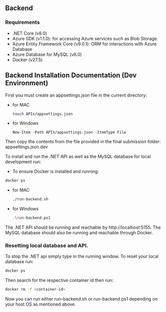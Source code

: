 ## Backend

### Requirements
- .NET Core (v8.0)
- Azure SDK (v1.1.0): for accessing Azure services such as Blob Storage.
- Azure Entity Framework Core (v9.0.1): ORM for interactions with Azure Database
- Azure Database for MySQL (v8.0)
- Docker (v27.5)

## Backend Installation Documentation (Dev Environment)

First you must create an appsettings.json file in the current directory:
- for MAC
  ```bash
  touch APIs/appsettings.json
  ```
- for Windows
  ```
  New-Item -Path APIs/appsettings.json -ItemType File
  ```

Then copy the contents from the file provided in the final submission folder: appsettings.json.dev

To install and run the .NET API as well as the MySQL database for local development run:

- To ensure Docker is installed and running:
```bash
docker ps
```

- for MAC
  ```bash
  ./run-backend.sh
  ```

- for Windows
  ```bash
  .\run-backend.ps1
  ```

The .NET API should be running and reachable by http://localhost:5155. The MySQL database should also be running and reachable through Docker.

### Resetting local database and API.
To stop the .NET api simply type <ctrc-c> in the running window. To reset your local database run:
```bash
docker ps
```

Then search for the respective container id then run:
```bash
docker rm -f <container-id>
```

Now you can run either run-backend.sh or run-backend.ps1 depending on your host OS as mentioned above.
